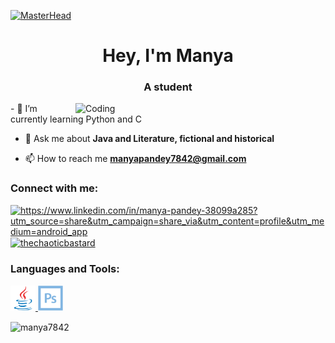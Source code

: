 [![MasterHead](https://64.media.tumblr.com/68ff9eff3afa7fac802d591fb85dd2fe/66d812690fd3a611-90/s1280x1920/a3f2dc5aa39bbd9c29ba00cddb8f28d2c7023ec8.png)](https://github.com/manya7842)
<h1 align="center">Hey, I'm Manya</h1>
<h3 align="center">A student</h3>
<img align="right" alt="Coding" width="400" src="https://i.pinimg.com/736x/7f/15/da/7f15da5e8691e2bb7c19a0261341b269.jpg">
- 🌱 I’m currently learning Python and C

- 💬 Ask me about **Java and Literature, fictional and historical**

- 📫 How to reach me **manyapandey7842@gmail.com**

<h3 align="left">Connect with me:</h3>
<p align="left">
<a href="https://linkedin.com/in/https://www.linkedin.com/in/manya-pandey-38099a285?utm_source=share&utm_campaign=share_via&utm_content=profile&utm_medium=android_app" target="blank"><img align="center" src="https://raw.githubusercontent.com/rahuldkjain/github-profile-readme-generator/master/src/images/icons/Social/linked-in-alt.svg" alt="https://www.linkedin.com/in/manya-pandey-38099a285?utm_source=share&utm_campaign=share_via&utm_content=profile&utm_medium=android_app" height="30" width="40" /></a>
<a href="https://discord.gg/thechaoticbastard" target="blank"><img align="center" src="https://raw.githubusercontent.com/rahuldkjain/github-profile-readme-generator/master/src/images/icons/Social/discord.svg" alt="thechaoticbastard" height="30" width="40" /></a>
</p>

<h3 align="left">Languages and Tools:</h3>
<p align="left"> <a href="https://www.java.com" target="_blank" rel="noreferrer"> <img src="https://raw.githubusercontent.com/devicons/devicon/master/icons/java/java-original.svg" alt="java" width="40" height="40"/> </a> <a href="https://www.photoshop.com/en" target="_blank" rel="noreferrer"> <img src="https://raw.githubusercontent.com/devicons/devicon/master/icons/photoshop/photoshop-line.svg" alt="photoshop" width="40" height="40"/> </a> </p>

<p><img align="center" src="https://github-readme-streak-stats.herokuapp.com/?user=manya7842&" alt="manya7842" /></p>
